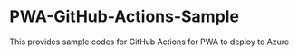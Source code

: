 # PWA-GitHub-Actions-Sample
This provides sample codes for GitHub Actions for PWA to deploy to Azure

